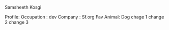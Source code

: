 Samsheeth Kosgi

Profile:
Occupation : dev
Company : Sf.org
Fav Animal: Dog
chage 1
change 2
change 3


